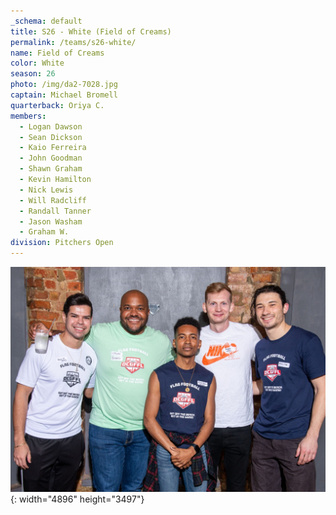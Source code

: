 ```yaml
---
_schema: default
title: S26 - White (Field of Creams)
permalink: /teams/s26-white/
name: Field of Creams
color: White
season: 26
photo: /img/da2-7028.jpg
captain: Michael Bromell
quarterback: Oriya C.
members:
  - Logan Dawson
  - Sean Dickson
  - Kaio Ferreira
  - John Goodman
  - Shawn Graham
  - Kevin Hamilton
  - Nick Lewis
  - Will Radcliff
  - Randall Tanner
  - Jason Washam
  - Graham W.
division: Pitchers Open
---
```

![](/img/da2-7028.jpg){: width="4896" height="3497"}